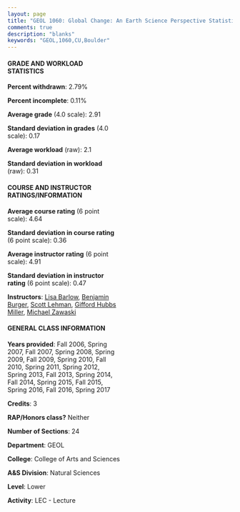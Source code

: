 ```yaml
---
layout: page
title: "GEOL 1060: Global Change: An Earth Science Perspective Statistics"
comments: true
description: "blanks"
keywords: "GEOL,1060,CU,Boulder"
---
```

<head>
<script src="https://ajax.googleapis.com/ajax/libs/jquery/2.1.3/jquery.min.js"></script>
<script src="https://dl.dropboxusercontent.com/s/pc42nxpaw1ea4o9/highcharts.js?dl=0"></script>
<!-- <script src="../assets/js/highcharts.js"></script> -->
<style type="text/css">@font-face {
	font-family: "Bebas Neue";
	src: url(https://www.filehosting.org/file/details/544349/BebasNeue Regular.otf) format("opentype");
	}
	h1.Bebas { 
		font-family: "Bebas Neue", Verdana, Tahoma;
	}
</style>
</head>
<body>
	<div id="container" style="float: right; width: 45%; height: 88%; margin-left: 2.5%; margin-right: 2.5%;"></div>
	<script language="JavaScript">
		$(document).ready(function() {
		var chart = {type: 'column'};
		var title = {text: 'Grade Distribution'};
		var xAxis = {categories: ['A','B','C','D','F'],crosshair: true};
		var yAxis = {min: 0,title: {text: 'Percentage'}};
		var tooltip = {headerFormat: '<center><b><span style="font-size:20px">{point.key}</span></b></center>',
		               pointFormat: '<td style="padding:0"><b>{point.y:.1f}%</b></td>',
		               footerFormat: '</table>',shared: true,useHTML: true};
		var plotOptions = {column: {pointPadding: 0.0,borderWidth: 0}};  
		var credits = {enabled: false};var series= [{name: 'Percent',data: [25.46,47.07,22.7,4.0,0.77,]}];
		var json = {};
		json.chart = chart;
		json.title = title;
		json.tooltip = tooltip;
		json.xAxis = xAxis;
		json.yAxis = yAxis;  
		json.series = series;
		json.plotOptions = plotOptions;  
		json.credits = credits;
		$('#container').highcharts(json);
	});
	</script>
</body>
			   
#### GRADE AND WORKLOAD STATISTICS

**Percent withdrawn**: 2.79%

**Percent incomplete**: 0.11%

**Average grade** (4.0 scale): 2.91

**Standard deviation in grades** (4.0 scale): 0.17

**Average workload** (raw): 2.1

**Standard deviation in workload** (raw): 0.31

#### COURSE AND INSTRUCTOR RATINGS/INFORMATION

**Average course rating** (6 point scale): 4.64

**Standard deviation in course rating** (6 point scale): 0.36

**Average instructor rating** (6 point scale): 4.91

**Standard deviation in instructor rating** (6 point scale): 0.47

**Instructors**: <a href='../../instructors/Lisa_Barlow'>Lisa Barlow</a>, <a href='../../instructors/Benjamin_Burger'>Benjamin Burger</a>, <a href='../../instructors/Scott_Lehman'>Scott Lehman</a>, <a href='../../instructors/Gifford_Hubbs_Miller'>Gifford Hubbs Miller</a>, <a href='../../instructors/Michael_Zawaski'>Michael Zawaski</a>

#### GENERAL CLASS INFORMATION

**Years provided**: Fall 2006, Spring 2007, Fall 2007, Spring 2008, Spring 2009, Fall 2009, Spring 2010, Fall 2010, Spring 2011, Spring 2012, Spring 2013, Fall 2013, Spring 2014, Fall 2014, Spring 2015, Fall 2015, Spring 2016, Fall 2016, Spring 2017

**Credits**: 3

**RAP/Honors class?** Neither

**Number of Sections**: 24

**Department**: GEOL

**College**: College of Arts and Sciences

**A&S Division**: Natural Sciences

**Level**: Lower

**Activity**: LEC - Lecture
